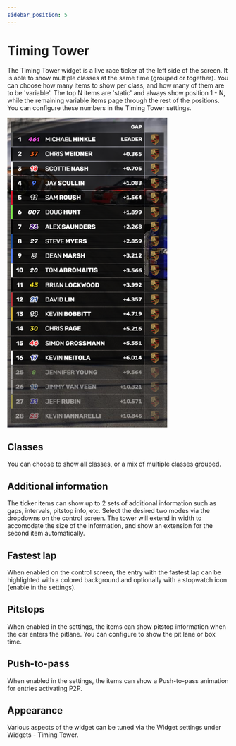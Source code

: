 ```yaml
---
sidebar_position: 5
---
```


# Timing Tower

The Timing Tower widget is a live race ticker at the left side of the screen. It is able to show multiple classes at the same time (grouped or together). You can choose how many items to show per class, and how many of them are to be 'variable'. The top N items are 'static' and always show position 1 - N, while the remaining variable items page through the rest of the positions. You can configure these numbers in the Timing Tower settings.

![Tower](../../static/img/widgets/tower.png)

## Classes
You can choose to show all classes, or a mix of multiple classes grouped.

## Additional information
The ticker items can show up to 2 sets of additional information such as gaps, intervals, pitstop info, etc. Select the desired two modes via the dropdowns on the control screen. The tower will extend in width to accomodate the size of the information, and show an extension for the second item automatically.

## Fastest lap
When enabled on the control screen, the entry with the fastest lap can be highlighted with a colored background and optionally with a stopwatch icon (enable in the settings).

## Pitstops
When enabled in the settings, the items can show pitstop information when the car enters the pitlane. You can configure to show the pit lane or box time.

## Push-to-pass
When enabled in the settings, the items can show a Push-to-pass animation for entries activating P2P.

## Appearance
Various aspects of the widget can be tuned via the Widget settings under Widgets - Timing Tower.